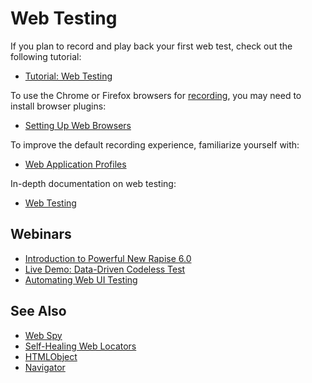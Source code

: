 # Web Testing

If you plan to record and play back your first web test, check out the following tutorial:

- [Tutorial: Web Testing](/Guide/tutorial_record_and_playback/)

To use the Chrome or Firefox browsers for [recording](/Guide/recording/), you may need to install browser plugins:

- [Setting Up Web Browsers](/Guide/setting_up_web_browsers/)

To improve the default recording experience, familiarize yourself with:

- [Web Application Profiles](/Guide/web_app_profile/)

In-depth documentation on web testing:

- [Web Testing](/Guide/web_testing/)

## Webinars

- [Introduction to Powerful New Rapise 6.0](https://youtu.be/dAtSwNawL8Q?t=366)
- [Live Demo: Data-Driven Codeless Test](https://youtu.be/YakGP-O-LBs?t=1682)
- [Automating Web UI Testing](https://youtu.be/RoPIEfoSlek?t=224)

## See Also

- [Web Spy](/Guide/web_spy/)
- [Self-Healing Web Locators](/Guide/web_self_healing/)
- [HTMLObject](/Libraries/HTMLObject/)
- [Navigator](/Libraries/Navigator/)